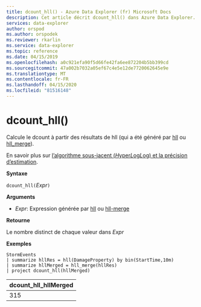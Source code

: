 ```yaml
---
title: dcount_hll() - Azure Data Explorer (fr) Microsoft Docs
description: Cet article décrit dcount_hll() dans Azure Data Explorer.
services: data-explorer
author: orspod
ms.author: orspodek
ms.reviewer: rkarlin
ms.service: data-explorer
ms.topic: reference
ms.date: 04/15/2019
ms.openlocfilehash: a0c921efa90f5d66fe42fa6ee872204b5bb399cd
ms.sourcegitcommit: 47a002b7032a05ef67c4e5e12de7720062645e9e
ms.translationtype: MT
ms.contentlocale: fr-FR
ms.lasthandoff: 04/15/2020
ms.locfileid: "81516148"
---
```

# <a name="dcount_hll"></a>dcount_hll()

Calcule le dcount à partir des résultats de hll (qui a été généré par [hll](hll-aggfunction.md) ou [hll_merge](hll-merge-aggfunction.md)).

En savoir plus sur [l’algorithme sous-jacent (*H*yper*L*og*L*og) et la précision d’estimation](dcount-aggfunction.md#estimation-accuracy).

**Syntaxe**

`dcount_hll(`*Expr*`)`

**Arguments**

* *Expr*: Expression générée par [hll](hll-aggfunction.md) ou [hll-merge](hll-merge-aggfunction.md)

**Retourne**

Le nombre distinct de chaque valeur dans *Expr*

**Exemples**

```kusto
StormEvents
| summarize hllRes = hll(DamageProperty) by bin(StartTime,10m)
| summarize hllMerged = hll_merge(hllRes)
| project dcount_hll(hllMerged)
```

|dcount_hll_hllMerged|
|---|
|315|